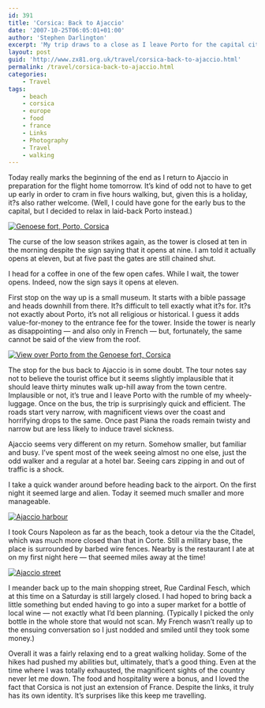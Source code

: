 ```yaml
---
id: 391
title: 'Corsica: Back to Ajaccio'
date: '2007-10-25T06:05:01+01:00'
author: 'Stephen Darlington'
excerpt: 'My trip draws to a close as I leave Porto for the capital city and the airport.'
layout: post
guid: 'http://www.zx81.org.uk/travel/corsica-back-to-ajaccio.html'
permalink: /travel/corsica-back-to-ajaccio.html
categories:
    - Travel
tags:
    - beach
    - corsica
    - europe
    - food
    - france
    - Links
    - Photography
    - Travel
    - walking
---
```


Today really marks the beginning of the end as I return to Ajaccio in preparation for the flight home tomorrow. It’s kind of odd not to have to get up early in order to cram in five hours walking, but, given this is a holiday, it?s also rather welcome. (Well, I could have gone for the early bus to the capital, but I decided to relax in laid-back Porto instead.)

[![Genoese fort, Porto, Corsica](https://i0.wp.com/farm6.staticflickr.com/5484/11994985794_ff79eecabe.jpg?resize=333%2C500)](http://www.flickr.com/photos/stephendarlington/11994985794/ "Genoese fort, Porto, Corsica by stephendarlington, on Flickr")

The curse of the low season strikes again, as the tower is closed at ten in the morning despite the sign saying that it opens at nine. I am told it actually opens at eleven, but at five past the gates are still chained shut.

I head for a coffee in one of the few open cafes. While I wait, the tower opens. Indeed, now the sign says it opens at eleven.

First stop on the way up is a small museum. It starts with a bible passage and heads downhill from there. It?s difficult to tell exactly what it?s for. It?s not exactly about Porto, it’s not all religious or historical. I guess it adds value-for-money to the entrance fee for the tower. Inside the tower is nearly as disappointing — and also only in French — but, fortunately, the same cannot be said of the view from the roof.

[![View over Porto from the Genoese fort, Corsica](https://i0.wp.com/farm8.staticflickr.com/7293/11994917063_71e82d1ff5.jpg?resize=500%2C333)](http://www.flickr.com/photos/stephendarlington/11994917063/ "View over Porto from the Genoese fort, Corsica by stephendarlington, on Flickr")

The stop for the bus back to Ajaccio is in some doubt. The tour notes say not to believe the tourist office but it seems slightly implausible that it should leave thirty minutes walk up-hill away from the town centre. Implausible or not, it’s true and I leave Porto with the rumble of my wheely-luggage. Once on the bus, the trip is surprisingly quick and efficient. The roads start very narrow, with magnificent views over the coast and horrifying drops to the same. Once past Piana the roads remain twisty and narrow but are less likely to induce travel sickness.

Ajaccio seems very different on my return. Somehow smaller, but familiar and busy. I’ve spent most of the week seeing almost no one else, just the odd walker and a regular at a hotel bar. Seeing cars zipping in and out of traffic is a shock.

I take a quick wander around before heading back to the airport. On the first night it seemed large and alien. Today it seemed much smaller and more manageable.

[![Ajaccio harbour](https://i0.wp.com/farm6.staticflickr.com/5548/11994988094_28806f52f1.jpg?resize=500%2C333)](http://www.flickr.com/photos/stephendarlington/11994988094/ "Ajaccio harbour by stephendarlington, on Flickr")

I took Cours Napoleon as far as the beach, took a detour via the the Citadel, which was much more closed than that in Corte. Still a military base, the place is surrounded by barbed wire fences. Nearby is the restaurant I ate at on my first night here — that seemed miles away at the time!

[![Ajaccio street](https://i0.wp.com/farm8.staticflickr.com/7354/11994989684_f297439ec6.jpg?resize=500%2C333)](http://www.flickr.com/photos/stephendarlington/11994989684/ "Ajaccio street by stephendarlington, on Flickr")

I meander back up to the main shopping street, Rue Cardinal Fesch, which at this time on a Saturday is still largely closed. I had hoped to bring back a little something but ended having to go into a super market for a bottle of local wine — not exactly what I’d been planning. (Typically I picked the only bottle in the whole store that would not scan. My French wasn’t really up to the ensuing conversation so I just nodded and smiled until they took some money.)

Overall it was a fairly relaxing end to a great walking holiday. Some of the hikes had pushed my abilities but, ultimately, that’s a good thing. Even at the time where I was totally exhausted, the magnificent sights of the country never let me down. The food and hospitality were a bonus, and I loved the fact that Corsica is not just an extension of France. Despite the links, it truly has its own identity. It’s surprises like this keep me travelling.